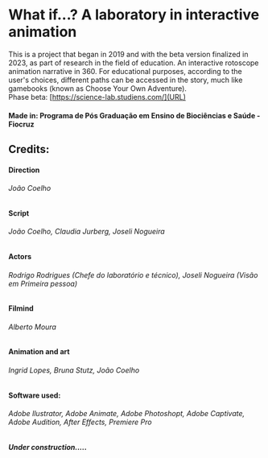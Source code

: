 # What if...? A laboratory in interactive animation 
This is a project that began in 2019 and with the beta version finalized in 2023, as part of research in the field of education. An interactive rotoscope animation narrative in 360. 
For educational purposes, according to the user's choices, different paths can be accessed in the story, much like gamebooks (known as Choose Your Own Adventure).
<br>
Phase beta: [https://science-lab.studiens.com/](URL)

#### Made in: Programa de Pós Graduação em Ensino de Biociências e Saúde - Fiocruz

## Credits: 
#### Direction 
###### João Coelho 

#### Script 
###### João Coelho, Claudia Jurberg, Joseli Nogueira

#### Actors 
###### Rodrigo Rodrigues (Chefe do laboratório e técnico), Joseli Nogueira (Visão em Primeira pessoa)

#### Filmind 
###### Alberto Moura

#### Animation and art
###### Ingrid Lopes, Bruna Stutz, João Coelho 

#### Software used:
###### Adobe Ilustrator, Adobe Animate, Adobe Photoshopt, Adobe Captivate, Adobe Audition, After Effects, Premiere Pro

##### Under construction.....



